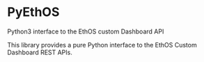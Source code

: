# PyEthOS

Python3 interface to the EthOS custom Dashboard API

This library provides a pure Python interface to the EthOS Custom Dashboard REST APIs.
